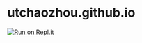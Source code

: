 # utchaozhou.github.io
[![Run on Repl.it](https://repl.it/badge/github/Just-Some-Bots/MusicBot)](https://repl.it/github/Just-Some-Bots/MusicBot)
